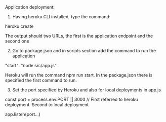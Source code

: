 Application deployment:

1. Having heroku CLI installed, type the command: 

 heroku create <aplication name>

 The output should two URLs, the first is the application endpoint and the second one 

 2. Go to package.json and in scripts section add the command to run the application

 "start": "node src/app.js"

 Heroku will run the command npm run start. In the package.json there is specified the first command to run.

 3. Set the port specified by Heroku and also for local deployments in app.js

 const port = process.env.PORT || 3000 // First referred to heroku deployment. Second to local deployment

 app.listen(port...)

